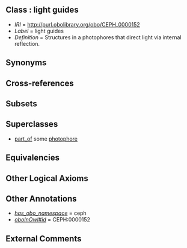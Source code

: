
## Class : light guides

 * *IRI* = http://purl.obolibrary.org/obo/CEPH_0000152
 * *Label* = light guides
 * *Definition* = Structures in a photophores that direct light via internal reflection.

## Synonyms


## Cross-references


## Subsets


## Superclasses

 * [part_of](../../BFO/50/BFO_0000050.md) some [photophore](../../CEPH/98/CEPH_0000198.md)

## Equivalencies


## Other Logical Axioms


## Other Annotations

 * *[has_obo_namespace](../../ce/oboInOwl#hasOBONamespace.md)* = ceph
 * *[oboInOwl#id](../../id/oboInOwl#id.md)* = CEPH:0000152

## External Comments

